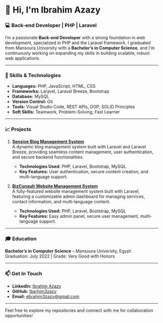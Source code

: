 
# 👋 Hi, I'm Ibrahim Azazy

### 💻 Back-end Developer | PHP | Laravel

I’m a passionate **Back-end Developer** with a strong foundation in web development, specialized in PHP and the Laravel framework. I graduated from Mansoura University with a **Bachelor’s in Computer Science**, and I'm continuously working on expanding my skills in building scalable, robust web applications.

---

### 🚀 Skills & Technologies
- **Languages:** PHP, JavaScript, HTML, CSS
- **Frameworks:** Laravel, Laravel Breeze, Bootstrap
- **Database:** MySQL
- **Version Control:** Git
- **Tools:** Visual Studio Code, REST APIs, OOP, SOLID Principles
- **Soft Skills:** Teamwork, Problem-Solving, Fast Learner

---

### 📈 Projects

1. **[Sensive Blog Management System](https://github.com/Ibarhim3zazy/Sensive.git)**  
   A dynamic blog management system built with Laravel and Laravel Breeze, providing seamless content management, user authentication, and secure backend functionalities.  
   - **Technologies Used:** PHP, Laravel, Bootstrap, MySQL
   - **Key Features:** User authentication, secure content creation, and multi-language support.

2. **[BizConsult Website Management System](https://github.com/Ibarhim3zazy/bizconsult-1.0.0.git)**  
   A fully-featured website management system built with Laravel, featuring a customizable admin dashboard for managing services, contact information, and multi-language content.  
   - **Technologies Used:** PHP, Laravel, Bootstrap, MySQL
   - **Key Features:** Easy admin panel, secure user management, multi-language support.

---

### 🎓 Education
**Bachelor’s in Computer Science** – Mansoura University, Egypt  
Graduation: July 2022 | Grade: Very Good with Honors

---

### 📫 Get In Touch
- **LinkedIn:** [Ibrahim Azazy](https://www.linkedin.com/in/ibrahim-azazy/)
- **GitHub:** [Ibarhim3zazy](https://github.com/Ibarhim3zazy)
- **Email:** ebrahim3zazy@gmail.com

---

Feel free to explore my repositories and connect with me for collaboration opportunities!
